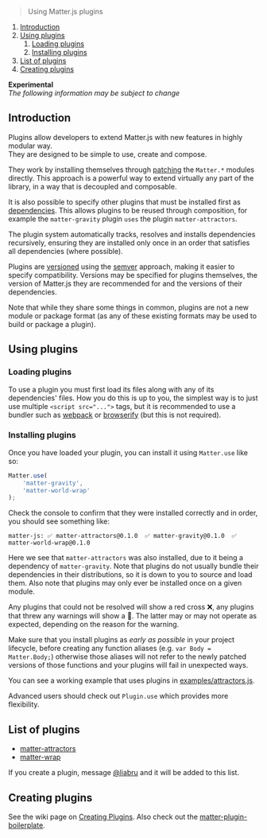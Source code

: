 > Using Matter.js plugins 

1. [Introduction](#introduction)
1. [Using plugins](#using-plugins)
    1. [Loading plugins](#loading-plugins)
    1. [Installing plugins](#installing-plugins)
1. [List of plugins](#list-of-plugins)
1. [Creating plugins](#creating-plugins)

**Experimental**  
_The following information may be subject to change_

## Introduction

Plugins allow developers to extend Matter.js with new features in highly modular way.  
They are designed to be simple to use, create and compose.

They work by installing themselves through [patching](https://github.com/liabru/matter-js/wiki/Creating-plugins#patching) the `Matter.*` modules directly.
This approach is a powerful way to extend virtually any part of the library, in a way that is decoupled and composable.

It is also possible to specify other plugins that must be installed first as [dependencies](https://github.com/liabru/matter-js/wiki/Creating-plugins#using-other-plugins-as-dependencies).
This allows plugins to be reused through composition, for example the `matter-gravity` plugin `uses` the plugin `matter-attractors`.

The plugin system automatically tracks, resolves and installs dependencies recursively, ensuring they are installed only once in an order that satisfies all dependencies (where possible).

Plugins are [versioned](https://github.com/liabru/matter-js/wiki/Creating-plugins#versioning) using the [semver](http://semver.org/) approach, making it easier to specify compatibility. Versions may be specified for plugins themselves, the version of Matter.js they are recommended for and the versions of their dependencies.

Note that while they share some things in common, plugins are not a new module or package format (as any of these existing formats may be used to build or package a plugin).

## Using plugins

### Loading plugins

To use a plugin you must first load its files along with any of its dependencies' files.
How you do this is up to you, the simplest way is to just use multiple `<script src="...">` tags,
but it is recommended to use a bundler such as [webpack](https://webpack.github.io/) or [browserify](http://browserify.org/) (but this is not required).

### Installing plugins

Once you have loaded your plugin, you can install it using `Matter.use` like so:

```js
Matter.use(
    'matter-gravity', 
    'matter-world-wrap'
);
```

Check the console to confirm that they were installed correctly and in order, you should see something like:

```
matter-js: ✅ matter-attractors@0.1.0  ✅ matter-gravity@0.1.0  ✅ matter-world-wrap@0.1.0
```

Here we see that `matter-attractors` was also installed, due to it being a dependency of `matter-gravity`. 
Note that plugins do not usually bundle their dependencies in their distributions, so it is down to you to source and load them.
Also note that plugins may only ever be installed once on a given module.

Any plugins that could not be resolved will show a red cross ❌, any plugins that threw any warnings will show a 🔶.
The latter may or may not operate as expected, depending on the reason for the warning.

Make sure that you install plugins as _early as possible_ in your project lifecycle, before creating any function aliases (e.g. `var Body = Matter.Body;`) otherwise those aliases will not refer to the newly patched versions of those functions and your plugins will fail in unexpected ways.

You can see a working example that uses plugins in [examples/attractors.js](https://github.com/liabru/matter-js/blob/plugins/examples/airFriction.js).

Advanced users should check out `Plugin.use` which provides more flexibility.

## List of plugins

- [matter-attractors](https://github.com/liabru/matter-attractors)
- [matter-wrap](https://github.com/liabru/matter-wrap)

If you create a plugin, message [@liabru](https://twitter.com/liabru) and it will be added to this list.

## Creating plugins

See the wiki page on [Creating Plugins](https://github.com/liabru/matter-js/wiki/Creating-plugins).
Also check out the [matter-plugin-boilerplate](https://github.com/liabru/matter-plugin-boilerplate).
